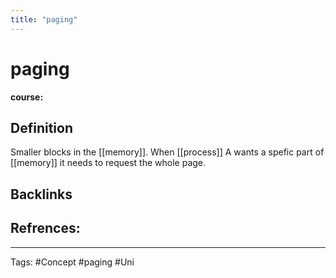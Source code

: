 ```yaml
---
title: "paging"
---
```


# paging
**course:**
## Definition
Smaller blocks in the [[memory]]. When [[process]] A wants a spefic part of [[memory]] it needs to request the whole page.
## Backlinks

## Refrences:

---
Tags: #Concept #paging #Uni 